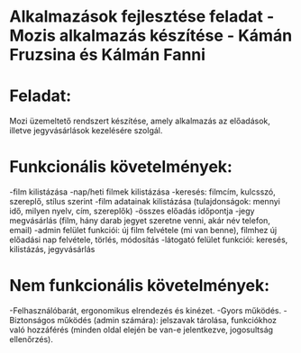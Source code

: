 # Alkalmazások fejlesztése feladat - Mozis alkalmazás készítése - Kámán Fruzsina és Kálmán Fanni

# Feladat: 
Mozi üzemeltető rendszert készítése, amely alkalmazás az előadások, illetve
jegyvásárlások kezelésére szolgál.

# Funkcionális követelmények:
-film kilistázása 
-nap/heti filmek kilistázása
-keresés: filmcím, kulcsszó, szereplő, stílus szerint
-film adatainak kilistázása (tulajdonságok: mennyi idő, milyen nyelv, cím, szereplők)
-összes előadás időpontja 
-jegy megvásárlás (film, hány darab jegyet szeretne venni, akár név telefon, email)
-admin felület funkciói: új film felvétele (mi van benne), filmhez új előadási nap felvétele, törlés, módosítás
-látogató felület funkciói: keresés, kilistázás, jegyvásárlás


# Nem funkcionális követelmények:
-Felhasználóbarát, ergonomikus elrendezés és kinézet.
-Gyors működés.
-Biztonságos működés (admin számára): jelszavak tárolása, funkciókhoz való hozzáférés (minden oldal elején be van-e jelentkezve, jogosultság ellenőrzés).